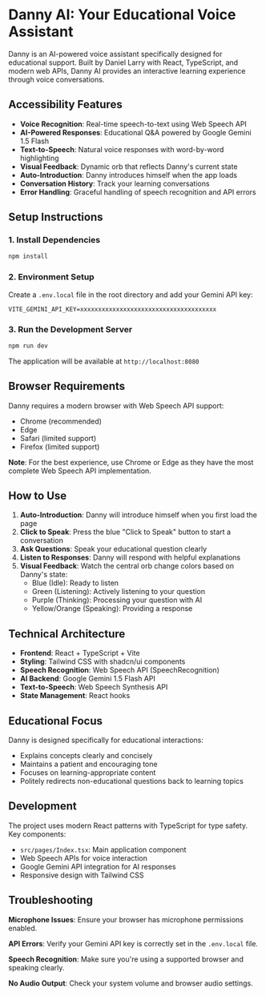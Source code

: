
# Danny AI: Your Educational Voice Assistant

Danny is an AI-powered voice assistant specifically designed for educational support. Built by Daniel Larry with React, TypeScript, and modern web APIs, Danny AI provides an interactive learning experience through voice conversations.

## Accessibility Features

- **Voice Recognition**: Real-time speech-to-text using Web Speech API
- **AI-Powered Responses**: Educational Q&A powered by Google Gemini 1.5 Flash
- **Text-to-Speech**: Natural voice responses with word-by-word highlighting
- **Visual Feedback**: Dynamic orb that reflects Danny's current state
- **Auto-Introduction**: Danny introduces himself when the app loads
- **Conversation History**: Track your learning conversations
- **Error Handling**: Graceful handling of speech recognition and API errors

## Setup Instructions

### 1. Install Dependencies

```bash
npm install
```

### 2. Environment Setup

Create a `.env.local` file in the root directory and add your Gemini API key:

```
VITE_GEMINI_API_KEY=xxxxxxxxxxxxxxxxxxxxxxxxxxxxxxxxxxxxxx
```

### 3. Run the Development Server

```bash
npm run dev
```

The application will be available at `http://localhost:8080`

## Browser Requirements

Danny requires a modern browser with Web Speech API support:
- Chrome (recommended)
- Edge
- Safari (limited support)
- Firefox (limited support)

**Note**: For the best experience, use Chrome or Edge as they have the most complete Web Speech API implementation.

## How to Use

1. **Auto-Introduction**: Danny will introduce himself when you first load the page
2. **Click to Speak**: Press the blue "Click to Speak" button to start a conversation
3. **Ask Questions**: Speak your educational question clearly
4. **Listen to Responses**: Danny will respond with helpful explanations
5. **Visual Feedback**: Watch the central orb change colors based on Danny's state:
   - Blue (Idle): Ready to listen
   - Green (Listening): Actively listening to your question
   - Purple (Thinking): Processing your question with AI
   - Yellow/Orange (Speaking): Providing a response

## Technical Architecture

- **Frontend**: React + TypeScript + Vite
- **Styling**: Tailwind CSS with shadcn/ui components
- **Speech Recognition**: Web Speech API (SpeechRecognition)
- **AI Backend**: Google Gemini 1.5 Flash API
- **Text-to-Speech**: Web Speech Synthesis API
- **State Management**: React hooks

## Educational Focus

Danny is designed specifically for educational interactions:
- Explains concepts clearly and concisely
- Maintains a patient and encouraging tone
- Focuses on learning-appropriate content
- Politely redirects non-educational questions back to learning topics

## Development

The project uses modern React patterns with TypeScript for type safety. Key components:

- `src/pages/Index.tsx`: Main application component
- Web Speech APIs for voice interaction
- Google Gemini API integration for AI responses
- Responsive design with Tailwind CSS

## Troubleshooting

**Microphone Issues**: Ensure your browser has microphone permissions enabled.

**API Errors**: Verify your Gemini API key is correctly set in the `.env.local` file.

**Speech Recognition**: Make sure you're using a supported browser and speaking clearly.

**No Audio Output**: Check your system volume and browser audio settings.
